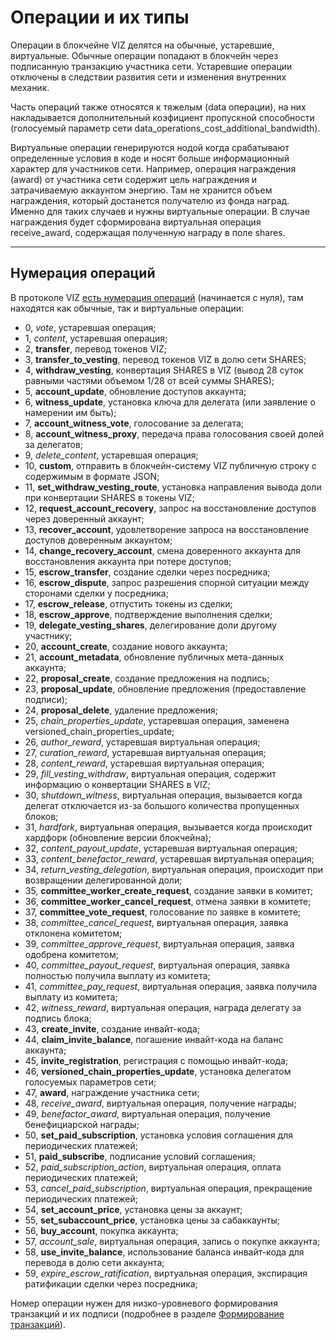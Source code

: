 # Операции и их типы

Операции в блокчейне VIZ делятся на обычные, устаревшие, виртуальные. Обычные операции попадают в блокчейн через подписанную транзакцию участника сети. Устаревшие операции отключены в следствии развития сети и изменения внутренних механик.

Часть операций также относятся к тяжелым (data операции), на них накладывается дополнительный коэфициент пропускной способности (голосуемый параметр сети data_operations_cost_additional_bandwidth).

Виртуальные операции генерируются нодой когда срабатывают определенные условия в коде и носят больше информационный характер для участников сети. Например, операция награждения (award) от участника сети содержит цель награждения и затрачиваемую аккаунтом энергию. Там не хранится объем награждения, который достанется получателю из фонда наград. Именно для таких случаев и нужны виртуальные операции. В случае награждения будет сформирована виртуальная операция receive_award, содержащая полученную награду в поле shares.

***

## Нумерация операций

В протоколе VIZ [есть нумерация операций](https://github.com/VIZ-Blockchain/viz-cpp-node/blob/master/libraries/protocol/include/graphene/protocol/operations.hpp#L13) (начинается с нуля), там находятся как обычные, так и виртуальные операции:
 - 0, *vote*, устаревшая операция;
 - 1, *content*, устаревшая операция;
 - 2, **transfer**, перевод токенов VIZ;
 - 3, **transfer_to_vesting**, перевод токенов VIZ в долю сети SHARES;
 - 4, **withdraw_vesting**, конвертация SHARES в VIZ (вывод 28 суток равными частями объемом 1/28 от всей суммы SHARES);
 - 5, **account_update**, обновление доступов аккаунта;
 - 6, **witness_update**, установка ключа для делегата (или заявление о намерении им быть);
 - 7, **account_witness_vote**, голосование за делегата;
 - 8, **account_witness_proxy**, передача права голосования своей долей за делегатов;
 - 9, *delete_content*, устаревшая операция;
 - 10, **custom**, отправить в блокчейн-систему VIZ публичную строку с содержимым в формате JSON;
 - 11, **set_withdraw_vesting_route**, установка направления вывода доли при конвертации SHARES в токены VIZ;
 - 12, **request_account_recovery**, запрос на восстановление доступов через доверенный аккаунт;
 - 13, **recover_account**, удовлетворение запроса на восстановление доступов доверенным аккаунтом;
 - 14, **change_recovery_account**, смена доверенного аккаунта для восстановления аккаунта при потере доступов;
 - 15, **escrow_transfer**, создание сделки через посредника;
 - 16, **escrow_dispute**, запрос разрешения спорной ситуации между сторонами сделки у посредника;
 - 17, **escrow_release**, отпустить токены из сделки;
 - 18, **escrow_approve**, подтверждение выполнения сделки;
 - 19, **delegate_vesting_shares**, делегирование доли другому участнику;
 - 20, **account_create**, создание нового аккаунта;
 - 21, **account_metadata**, обновление публичных мета-данных аккаунта;
 - 22, **proposal_create**, создание предложения на подпись;
 - 23, **proposal_update**, обновление предложения (предоставление подписи);
 - 24, **proposal_delete**, удаление предложения;
 - 25, *chain_properties_update*, устаревшая операция, заменена versioned_chain_properties_update;
 - 26, *author_reward*, устаревшая виртуальная операция;
 - 27, *curation_reward*, устаревшая виртуальная операция;
 - 28, *content_reward*, устаревшая виртуальная операция;
 - 29, *fill_vesting_withdraw*, виртуальная операция, содержит информацию о конвертации SHARES в VIZ;
 - 30, *shutdown_witness*, виртуальная операция, вызывается когда делегат отключается из-за большого количества пропущенных блоков;
 - 31, *hardfork*, виртуальная операция, вызывается когда происходит хардфорк (обновление версии блокчейна);
 - 32, *content_payout_update*, устаревшая виртуальная операция;
 - 33, *content_benefactor_reward*, устаревшая виртуальная операция;
 - 34, *return_vesting_delegation*, виртуальная операция, происходит при возвращении делегированной доли;
 - 35, **committee_worker_create_request**, создание заявки в комитет;
 - 36, **committee_worker_cancel_request**, отмена заявки в комитете;
 - 37, **committee_vote_request**, голосование по заявке в комитете;
 - 38, *committee_cancel_request*, виртуальная операция, заявка отклонена комитетом;
 - 39, *committee_approve_request*, виртуальная операция, заявка одобрена комитетом;
 - 40, *committee_payout_request*, виртуальная операция, заявка полностью получила выплату из комитета;
 - 41, *committee_pay_request*, виртуальная операция, заявка получила выплату из комитета;
 - 42, *witness_reward*, виртуальная операция, награда делегату за подпись блока;
 - 43, **create_invite**, создание инвайт-кода;
 - 44, **claim_invite_balance**, погашение инвайт-кода на баланс аккаунта;
 - 45, **invite_registration**, регистрация с помощью инвайт-кода;
 - 46, **versioned_chain_properties_update**, установка делегатом голосуемых параметров сети;
 - 47, **award**, награждение участника сети;
 - 48, *receive_award*, виртуальная операция, получение награды;
 - 49, *benefactor_award*, виртуальная операция, получение бенефициарской награды;
 - 50, **set_paid_subscription**, установка условия соглашения для периодических платежей;
 - 51, **paid_subscribe**, подписание условий соглашения;
 - 52, *paid_subscription_action*, виртуальная операция, оплата периодических платежей;
 - 53, *cancel_paid_subscription*, виртуальная операция, прекращение периодических платежей;
 - 54, **set_account_price**, установка цены за аккаунт;
 - 55, **set_subaccount_price**, установка цены за сабаккаунты;
 - 56, **buy_account**, покупка аккаунта;
 - 57, *account_sale*, виртуальная операция, запись о покупке аккаунта;
 - 58, **use_invite_balance**, использование баланса инвайт-кода для перевода в долю сети аккаунта;
 - 59, *expire_escrow_ratification*, виртуальная операция, экспирация ратификации сделки через посредника;

Номер операции нужен для низко-уровневого формирования транзакций и их подписи (подробнее в разделе [Формирование транзакций](transaction-formatting.md)).